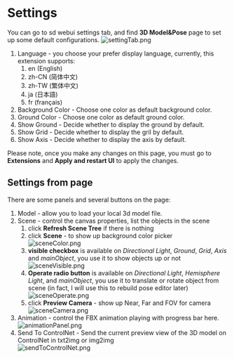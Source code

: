 # Settings
You can go to sd webui settings tab, and find **3D Model&Pose** page to set up some default configurations.
![settingTab.png](images/settings/settingTab.png)
1. Language - you choose your prefer display language, currently, this extension supports: 
   1. en (English) 
   2. zh-CN (简体中文) 
   3. zh-TW (繁体中文) 
   4. ja (日本語)
   5. fr (français)
2. Background Color - Choose one color as default background color.
3. Ground Color - Choose one color as default ground color.
4. Show Ground - Decide whether to display the ground by default.
5. Show Grid - Decide whether to display the gril by default.
6. Show Axis - Decide whether to display the axis by default.

Please note, once you make any changes on this page, you must go to **Extensions** and **Apply and restart UI** to apply the changes.
## Settings from page
There are some panels and several buttons on the page:
1. Model - allow you to load your local 3d model file.
2. Scene - control the canvas properties, list the objects in the scene
   1. click **Refresh Scene Tree** if there is nothing
   2. click **Scene** - to show up background color picker  
   ![sceneColor.png](images/settings/sceneColor.png)
   3. **visible checkbox** is available on _Directional Light_, _Ground_, _Grid_, _Axis_ and _mainObject_, you use it to show objects up or not   
   ![sceneVisible.png](images/settings/sceneVisible.png)
   4. **Operate radio button** is available on _Directional Light_, _Hemisphere Light_, and _mainObject_, you use it to translate or rotate object from scene (in fact, I will use this to rebuild pose editor later)   
   ![sceneOperate.png](images/settings/sceneOperate.png) 
   5. click **Preview Camera** - show up Near, Far and FOV for camera   
   ![sceneCamera.png](images/settings/sceneCamera.png)
3. Animation - control the FBX animation playing with progress bar here.   
![animationPanel.png](images/settings/animationPanel.png)
4. Send To ControlNet - Send the current preview view of the 3D model on ControlNet in txt2img or img2img   
![sendToControlNet.png](images/settings/sendToControlNet.png)